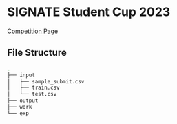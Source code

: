 # SIGNATE Student Cup 2023

[Competition Page](https://signate.jp/competitions/1051)

## File Structure
```bash
.
├── input
│   ├── sample_submit.csv
│   ├── train.csv
│   └── test.csv
├── output
├── work
└── exp
```
